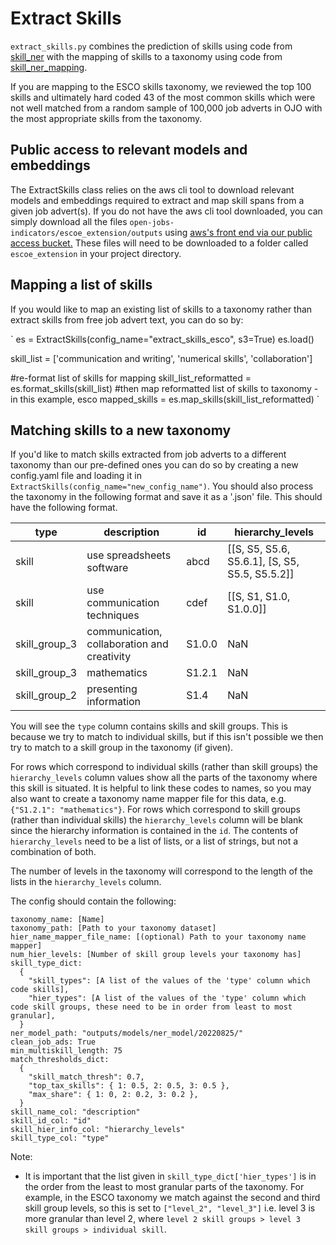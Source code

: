 # Extract Skills

`extract_skills.py` combines the prediction of skills using code from [skill_ner](https://github.com/nestauk/ojd_daps_skills/tree/dev/ojd_daps_skills/pipeline/skill_ner) with the mapping of skills to a taxonomy using code from [skill_ner_mapping](https://github.com/nestauk/ojd_daps_skills/tree/dev/ojd_daps_skills/pipeline/skill_ner_mapping).

If you are mapping to the ESCO skills taxonomy, we reviewed the top 100 skills and ultimately hard coded 43 of the most common skills which were not well matched from a random sample of 100,000 job adverts in OJO with the most appropriate skills from the taxonomy.

## Public access to relevant models and embeddings

The ExtractSkills class relies on the aws cli tool to download relevant models and embeddings required to extract and map skill spans from a given job advert(s). If you do not have the aws cli tool downloaded, you can simply download all the files `open-jobs-indicators/escoe_extension/outputs` using [aws's front end via our public access bucket.](https://s3.console.aws.amazon.com/s3/buckets/open-jobs-indicators?region=eu-west-1&prefix=escoe_extension/&showversions=false) These files will need to be downloaded to a folder called `escoe_extension` in your project directory.

## Mapping a list of skills

If you would like to map an existing list of skills to a taxonomy rather than extract skills from free job advert text, you can do so by:

`
es = ExtractSkills(config_name="extract_skills_esco", s3=True)
es.load()

skill_list = ['communication and writing', 'numerical skills', 'collaboration']

#re-format list of skills for mapping
skill_list_reformatted = es.format_skills(skill_list)
#then map reformatted list of skills to taxonomy - in this example, esco
mapped_skills = es.map_skills(skill_list_reformatted)
`

## Matching skills to a new taxonomy

If you'd like to match skills extracted from job adverts to a different taxonomy than our pre-defined ones you can do so by creating a new config.yaml file and loading it in `ExtractSkills(config_name="new_config_name")`. You should also process the taxonomy in the following format and save it as a '.json' file. This should have the following format.

| type          | description                                 | id     | hierarchy_levels                               |
| ------------- | ------------------------------------------- | ------ | ---------------------------------------------- |
| skill         | use spreadsheets software                   | abcd   | [[S, S5, S5.6, S5.6.1], [S, S5, S5.5, S5.5.2]] |
| skill         | use communication techniques                | cdef   | [[S, S1, S1.0, S1.0.0]]                        |
| skill_group_3 | communication, collaboration and creativity | S1.0.0 | NaN                                            |
| skill_group_3 | mathematics                                 | S1.2.1 | NaN                                            |
| skill_group_2 | presenting information                      | S1.4   | NaN                                            |

You will see the `type` column contains skills and skill groups. This is because we try to match to individual skills, but if this isn't possible we then try to match to a skill group in the taxonomy (if given).

For rows which correspond to individual skills (rather than skill groups) the `hierarchy_levels` column values show all the parts of the taxonomy where this skill is situated. It is helpful to link these codes to names, so you may also want to create a taxonomy name mapper file for this data, e.g. `{"S1.2.1": "mathematics"}`. For rows which correspond to skill groups (rather than individual skills) the `hierarchy_levels` column will be blank since the hierarchy information is contained in the `id`. The contents of `hierarchy_levels` need to be a list of lists, or a list of strings, but not a combination of both.

The number of levels in the taxonomy will correspond to the length of the lists in the `hierarchy_levels` column.

The config should contain the following:

```
taxonomy_name: [Name]
taxonomy_path: [Path to your taxonomy dataset]
hier_name_mapper_file_name: [(optional) Path to your taxonomy name mapper]
num_hier_levels: [Number of skill group levels your taxonomy has]
skill_type_dict:
  {
    "skill_types": [A list of the values of the 'type' column which code skills],
    "hier_types": [A list of the values of the 'type' column which code skill groups, these need to be in order from least to most granular],
  }
ner_model_path: "outputs/models/ner_model/20220825/"
clean_job_ads: True
min_multiskill_length: 75
match_thresholds_dict:
  {
    "skill_match_thresh": 0.7,
    "top_tax_skills": { 1: 0.5, 2: 0.5, 3: 0.5 },
    "max_share": { 1: 0, 2: 0.2, 3: 0.2 },
  }
skill_name_col: "description"
skill_id_col: "id"
skill_hier_info_col: "hierarchy_levels"
skill_type_col: "type"
```

Note:

- It is important that the list given in `skill_type_dict['hier_types']` is in the order from the least to most granular parts of the taxonomy. For example, in the ESCO taxonomy we match against the second and third skill group levels, so this is set to `["level_2", "level_3"]` i.e. level 3 is more granular than level 2, where `level 2 skill groups > level 3 skill groups > individual skill`.
